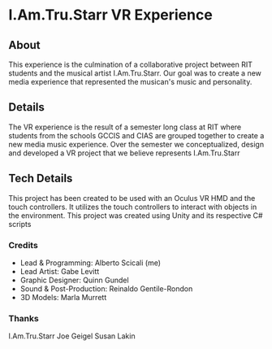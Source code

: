# I.Am.Tru.Starr VR Experience

## About
This experience is the culmination of a collaborative project between RIT students and the musical artist I.Am.Tru.Starr. Our goal was to create a new media experience that represented the musican's music and personality.

## Details
The VR experience is the result of a semester long class at RIT where students from the schools GCCIS and CIAS are grouped together to create a new media music experience. Over the semester we conceptualized, design and developed a VR project that we believe represents I.Am.Tru.Starr

## Tech Details
This project has been created to be used with an Oculus VR HMD and the touch controllers. It utilizes the touch controllers to interact with objects in the environment. This project was created using Unity and its respective C# scripts

### Credits
- Lead & Programming:         Alberto Scicali (me)
- Lead Artist:                Gabe Levitt
- Graphic Designer:           Quinn Gundel
- Sound & Post-Production:    Reinaldo Gentile-Rondon
- 3D Models:                  Marla Murrett

### Thanks
I.Am.Tru.Starr
Joe Geigel
Susan Lakin
